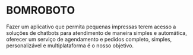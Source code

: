 # BOMROBOTO
Fazer um aplicativo que permita pequenas impressas terem acesso a soluções de chatbots para atendimento de maneira simples e automática, oferecer um serviço de agendamento e pedidos completo, simples, personalizável e multiplataforma é o nosso objetivo. 
